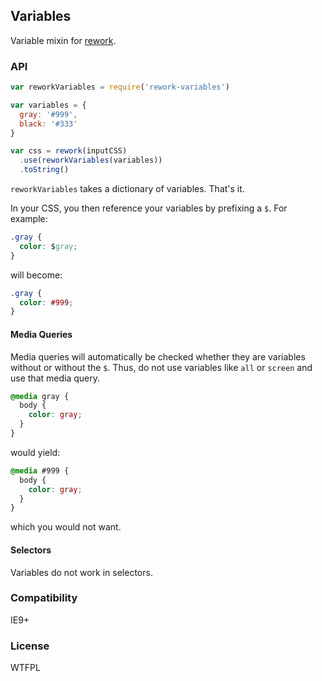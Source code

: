 ## Variables

Variable mixin for [rework](https://github.com/visionmedia/rework).

### API

```js
var reworkVariables = require('rework-variables')

var variables = {
  gray: '#999',
  black: '#333'
}

var css = rework(inputCSS)
  .use(reworkVariables(variables))
  .toString()
```

`reworkVariables` takes a dictionary of variables.
That's it.

In your CSS, you then reference your variables by prefixing a `$`.
For example:

```css
.gray {
  color: $gray;
}
```

will become:

```css
.gray {
  color: #999;
}
```

#### Media Queries

Media queries will automatically be checked whether they are variables without or without the `$`.
Thus, do not use variables like `all` or `screen` and use that media query.

```css
@media gray {
  body {
    color: gray;
  }
}
```

would yield:

```css
@media #999 {
  body {
    color: gray;
  }
}
```

which you would not want.

#### Selectors

Variables do not work in selectors.

### Compatibility

IE9+

### License

WTFPL